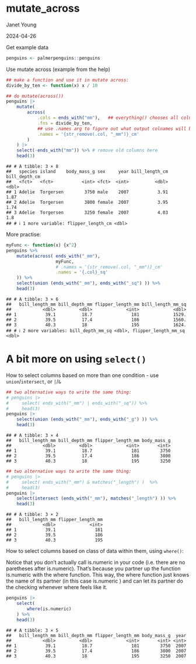 mutate_across
================
Janet Young

2024-04-26

Get example data

``` r
penguins <- palmerpenguins::penguins
```

Use mutate across (example from the help)

``` r
## make a function and use it in mutate across:
divide_by_ten <- function(x) x / 10

## do mutate(across())
penguins |>
    mutate(
        across(
            .cols = ends_with("mm"),   ## everything() chooses all columns
            .fns = divide_by_ten,
            ## use .names arg to figure out what output colnames will be. Empty names arg means values in current columns get replaced
            .names = '{str_remove(.col, "_mm")}_cm'
        )
    ) |>
    select(-ends_with("mm")) %>% # remove old columns here
    head(3)
```

    ## # A tibble: 3 × 8
    ##   species island    body_mass_g sex     year bill_length_cm bill_depth_cm
    ##   <fct>   <fct>           <int> <fct>  <int>          <dbl>         <dbl>
    ## 1 Adelie  Torgersen        3750 male    2007           3.91          1.87
    ## 2 Adelie  Torgersen        3800 female  2007           3.95          1.74
    ## 3 Adelie  Torgersen        3250 female  2007           4.03          1.8 
    ## # ℹ 1 more variable: flipper_length_cm <dbl>

More practise:

``` r
myFunc <- function(x) {x^2}
penguins %>% 
    mutate(across( ends_with("_mm"),
                   myFunc,
                   # .names = '{str_remove(.col, "_mm")}_cm'
                   .names = '{.col}_sq'
    )) %>% 
    select(union (ends_with("_mm"), ends_with("_sq") )) %>% 
    head(3)
```

    ## # A tibble: 3 × 6
    ##   bill_length_mm bill_depth_mm flipper_length_mm bill_length_mm_sq
    ##            <dbl>         <dbl>             <int>             <dbl>
    ## 1           39.1          18.7               181             1529.
    ## 2           39.5          17.4               186             1560.
    ## 3           40.3          18                 195             1624.
    ## # ℹ 2 more variables: bill_depth_mm_sq <dbl>, flipper_length_mm_sq <dbl>

# A bit more on using `select()`

How to select columns based on more than one condition - use
`union`/`intersect`, or `|`/`&`

``` r
## two alternative ways to write the same thing:
# penguins |>
#     select( ends_with("_mm") | ends_with("_sq")) %>% 
#     head(3)
penguins |> 
    select(union (ends_with("_mm"), ends_with("_g") )) %>% 
    head(3)
```

    ## # A tibble: 3 × 4
    ##   bill_length_mm bill_depth_mm flipper_length_mm body_mass_g
    ##            <dbl>         <dbl>             <int>       <int>
    ## 1           39.1          18.7               181        3750
    ## 2           39.5          17.4               186        3800
    ## 3           40.3          18                 195        3250

``` r
## two alternative ways to write the same thing:
# penguins |>
#     select( ends_with("_mm") & matches("_length") )  %>%
#     head(3)
penguins |>
    select(intersect (ends_with("_mm"), matches("_length") )) %>% 
    head(3)
```

    ## # A tibble: 3 × 2
    ##   bill_length_mm flipper_length_mm
    ##            <dbl>             <int>
    ## 1           39.1               181
    ## 2           39.5               186
    ## 3           40.3               195

How to select columns based on class of data within them, using
`where()`:

Notice that you don’t actually call is.numeric in your code (i.e. there
are no paretheses after is.numeric). That’s because you partner up the
function is.numeric with the where function. This way, the where
function just knows the name of its partner (in this case is.numeric )
and can let its partner do the checking whenever where feels like it.

``` r
penguins |>
    select(
        where(is.numeric)
    ) %>% 
    head(3)
```

    ## # A tibble: 3 × 5
    ##   bill_length_mm bill_depth_mm flipper_length_mm body_mass_g  year
    ##            <dbl>         <dbl>             <int>       <int> <int>
    ## 1           39.1          18.7               181        3750  2007
    ## 2           39.5          17.4               186        3800  2007
    ## 3           40.3          18                 195        3250  2007

